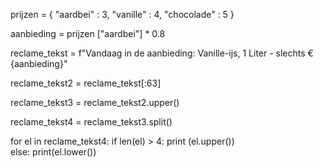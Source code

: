 prijzen = {
    "aardbei" : 3,
    "vanille" : 4,
    "chocolade" : 5
}

aanbieding = prijzen ["aardbei"] * 0.8

reclame_tekst = f"Vandaag in de aanbieding: Vanille-ijs, 1 Liter - slechts € {aanbieding}"

reclame_tekst2 = reclame_tekst[:63]

reclame_tekst3 = reclame_tekst2.upper()

reclame_tekst4 = reclame_tekst3.split()

for el in reclame_tekst4:
    if len(el) > 4:
     print (el.upper())    
    else:
        print(el.lower())
